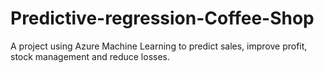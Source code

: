 # Predictive-regression-Coffee-Shop
A project using Azure Machine Learning to predict sales, improve profit, stock management and reduce losses.
